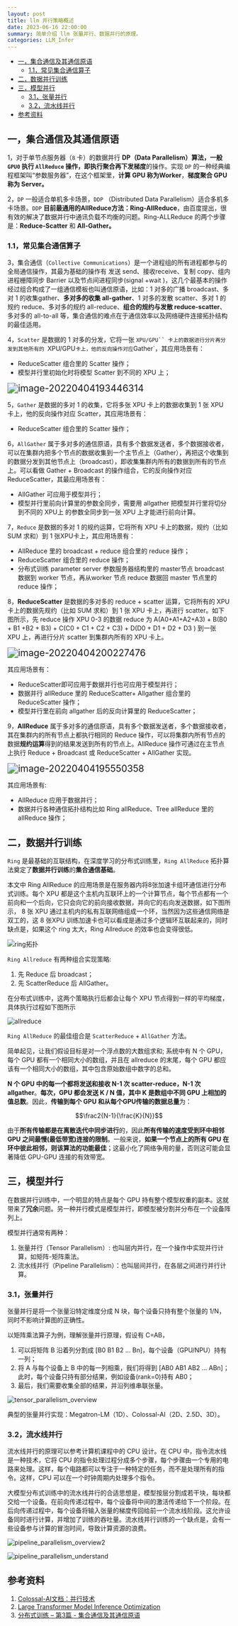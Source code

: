 ```yaml
---
layout: post
title: llm 并行策略概述
date: 2023-06-16 22:00:00
summary: 简单介绍 llm 张量并行、数据并行的原理。
categories: LLM_Infer
---
```


- [一，集合通信及其通信原语](#一集合通信及其通信原语)
  - [1.1，常见集合通信算子](#11常见集合通信算子)
- [二，数据并行训练](#二数据并行训练)
- [三，模型并行](#三模型并行)
  - [3.1，张量并行](#31张量并行)
  - [3.2，流水线并行](#32流水线并行)
- [参考资料](#参考资料)

## 一，集合通信及其通信原语

1，对于单节点服务器（`8` 卡）的数据并行 **DP（Data Parallelism）**算法，一般 `GPU0` 执行 `AllReduce` 操作，即**执行聚合再下发梯度**的操作。实现 `DP` 的一种经典编程框架叫“参数服务器”，在这个框架里，**计算 GPU 称为Worker**，**梯度聚合 GPU 称为 Server。**

2，`DP` 一般适合单机多卡场景，`DDP` （Distributed Data Parallelism）适合多机多卡场景。`DDP` **目前最通用的AllReduce方法：Ring-AllReduce**，由百度提出，很有效的解决了数据并行中通讯负载不均衡的问题。Ring-ALLReduce 的两个步骤是：**Reduce-Scatter** 和 **All-Gather。**

### 1.1，常见集合通信算子

3，集合通信（`Collective Communications`）是一个进程组的所有进程都参与的全局通信操作，其最为基础的操作有 发送 send、接收receive、复制 copy、组内进程栅障同步 Barrier 以及节点间进程同步(signal +wait )，这几个最基本的操作经过组合构成了一组通信模板也叫通信原语，比如：1 对多的广播 broadcast、多对 1 的收集gather、**多对多的收集 all-gather**、1 对多的发散 scatter、多对 1 的规约 reduce、多对多的规约 all-reduce、**组合的规约与发散 reduce-scatter**、多对多的 all-to-all 等，集合通信的难点在于通信效率以及网络硬件连接拓扑结构的最佳适用。

4，`Scatter` 是数据的 1 对多的分发，它将一张 `XPU/GPU`` 卡上的数据进行分片再分发到其他所有的 `XPU/GPU` 卡上，他的反向操作对应 `Gather`，其应用场景有：

- ReduceScatter 组合里的 Scatter 操作；
- 模型并行里初始化时将模型 Scatter 到不同的 XPU 上；

<img src="https://wuchangping.oss-cn-hangzhou.aliyuncs.com/aitraining/3/image-scatter.png" alt="image-20220404193446314" style="zoom:150%;" />

5，`Gather` 是数据的多对 1 的收集，它将多张 XPU 卡上的数据收集到 1 张 XPU 卡上，他的反向操作对应 Scatter，其应用场景有：

- ReduceScatter 组合里的 Scatter 操作；

6，`AllGather` 属于多对多的通信原语，具有多个数据发送者，多个数据接收者，可以在集群内把多个节点的数据收集到一个主节点上（Gather），再把这个收集到的数据分发到其他节点上（broadcast），即收集集群内所有的数据到所有的节点上。可以看做 Gather + Broadcast 的操作组合，它的反向操作对应 ReduceScatter，其最应用场景有：

- AllGather 可应用于模型并行；
- 模型并行里前向计算里的参数全同步，需要用 allgather 把模型并行里将切分到不同的 XPU上 的参数全同步到一张 XPU 上才能进行前向计算。

7，`Reduce` 是数据的多对 1 的规约运算，它将所有 XPU 卡上的数据，规约（比如 SUM 求和）到 1 张XPU卡上，其应用场景有：

- AllReduce 里的 broadcast + reduce 组合里的 reduce 操作；
- ReduceScatter 组合里的 reduce 操作；
- 分布式训练 parameter server 参数服务器结构里的 master节点 broadcast 数据到 worker 节点，再从worker 节点 reduce 数据回 master 节点里的 reduce 操作；

8，**ReduceScatter** 是数据的多对多的 reduce + scatter 运算，它将所有的 XPU 卡上的数据先规约（比如 SUM 求和）到 1 张 XPU 卡上，再进行 scatter。如下图所示，先 reduce 操作 XPU 0-3 的数据 reduce 为 A(A0+A1+A2+A3) + B(B0 + B1 +B2 + B3) + C(C0 + C1 + C2 + C3) + D(D0 + D1 + D2 + D3 ) 到一张 XPU 上，再进行分片 scatter 到集群内所有的 XPU 卡上。

<img src="https://wuchangping.oss-cn-hangzhou.aliyuncs.com/aitraining/3/image-reducescatter.png" alt="image-20220404200227476" style="zoom:150%;" />

其应用场景有：

- ReduceScatter即可应用于数据并行也可应用于模型并行；
- 数据并行 allReduce 里的 ReduceScatter+ Allgather 组合里的 ReduceScatter 操作；
- 模型并行里在前向 allgather 后的反向计算里的 ReduceScatter；

9，**AllReduce** 属于多对多的通信原语，具有多个数据发送者，多个数据接收者，其在集群内的所有节点上都执行相同的 Reduce 操作，可以将集群内所有节点的数据**规约运算**得到的结果发送到所有的节点上。AllReduce 操作可通过在主节点上执行 Reduce + Broadcast 或 ReduceScatter + AllGather 实现。

<img src="https://wuchangping.oss-cn-hangzhou.aliyuncs.com/aitraining/3/image-allreduce.png" alt="image-20220404195550358" style="zoom:150%;" />

其应用场景有:

- AllReduce 应用于数据并行；
- 数据并行各种通信拓扑结构比如 Ring allReduce、Tree allReduce 里的 allReduce 操作；

## 二，数据并行训练

`Ring` 是最基础的互联结构，在深度学习的分布式训练里，`Ring AllReduce` 拓扑算法奠定了**数据并行训练**的**集合通信基础**。

本文中 Ring AllReduce 的应用场景是在服务器内将8张加速卡组环通信进行分布式训练。每个 XPU 都是这个主机内互联环上的一个计算节点，每个节点都有一个前向和一个后向，它只会向它的前向接收数据，并向它的右向发送数据，如下图所示， 8 张 XPU 通过主机内的私有互联网络组成一个环，当然因为这些通信网络是双工的，这 8 张XPU 训练加速卡也可以看成是通过多个逻辑环互联起来的，同时缺点是，如果这个 ring 太大，Ring Allreduce 的效率也会变得很低。

![ring拓扑](https://wuchangping.oss-cn-hangzhou.aliyuncs.com/aitraining/4/image-ring-topo.png)

`Ring Allreduce` 有两种组合实现策略:

1. 先 Reduce 后 broadcast；
2. 先 ScatterReduce 后 AllGather。

在分布式训练中，这两个策略执行后都会让每个 XPU 节点得到一样的平均梯度，具体执行过程如下图所示

![allreduce](https://wuchangping.oss-cn-hangzhou.aliyuncs.com/aitraining/4/image-allreduce.png)

`Ring AllReduce` 的最佳组合是 `ScatterReduce` + `AllGather` 方法。

简单起见，让我们假设目标是对一个浮点数的大数组求和; 系统中有 N 个 GPU，每个 GPU 都有一个相同大小的数组，并且在 allreduce 的末尾，每个 GPU 都应该有一个相同大小的数组，其中包含原始数组中数字的总和。

**N 个 GPU 中的每一个都将发送和接收 N-1 次 scatter-reduce，N-1 次 allgather**。**每次，GPU 都会发送 K / N 值，其中 K 是数组中不同 GPU 上相加的值总数**。因此，**传输到每个 GPU 和从每个GPU传输的数据总量**为：

$$\frac2{N-1}{\frac{K}{N}}$$

由于**所有传输都是在离散迭代中同步进行**的，因此**所有传输的速度受到环中相邻 GPU 之间最慢(最低带宽)连接的限制**。一般来说，**如果一个节点上的所有 GPU 在环中彼此相邻，则该算法的功能最佳**；这最小化了网络争用的量，否则这可能会显著降低 GPU-GPU 连接的有效带宽。

## 三，模型并行

在数据并行训练中，一个明显的特点是每个 GPU 持有整个模型权重的副本。这就带来了**冗余**问题。另一种并行模式是模型并行，即模型被分割并分布在一个设备阵列上。

模型并行通常有两种：
1. 张量并行（Tensor Parallelism）: 也叫层内并行，在一个操作中实现并行计算，如矩阵-矩阵乘法。
2. 流水线并行（Pipeline Parallelism）：也叫层间并行，在各层之间进行并行计算。

### 3.1，张量并行

张量并行是将一个张量沿特定维度分成 N 块，每个设备只持有整个张量的 1/N，同时不影响计算图的正确性。

以矩阵乘法算子为例，理解张量并行原理，假设有 C=AB，
1. 可以将矩阵 B 沿着列分割成 [B0 B1 B2 ... Bn]，每个设备（GPU/NPU）持有一列；
2. 将 A 与每个设备上 B 中的每一列相乘，我们将得到 [AB0 AB1 AB2 ... ABn]；此时，每个设备只持有部分结果，例如设备(rank=0)持有 AB0；
3. 最后，我们需要收集全部的结果，并沿列维串联张量。

![tensor_parallelism_overview](../images/llm_parallelism_overview/tensor_parallelism_overview.png)

典型的张量并行实现：Megatron-LM（1D）、Colossal-AI（2D、2.5D、3D）。

### 3.2，流水线并行

流水线并行的原理可以参考计算机课程中的 CPU 设计。在 CPU 中，指令流水线是一种技术，它将 CPU 的指令处理过程分成多个步骤，每个步骤由一个专用的电路来处理。这样，每个电路都可以专注于一种特定的任务，而不是处理所有的指令。这样，CPU 可以在一个时钟周期内处理多个指令。

大模型分布式训练中的流水线并行的合适思想是，模型按层分割成若干块，每块都交给一个设备。在前向传递过程中，每个设备将中间的激活传递给下一个阶段。在后向传递过程中，每个设备将输入张量的梯度传回给前一个流水线阶段。这允许设备同时进行计算，并增加了训练的吞吐量。流水线并行训练的一个缺点是，会有一些设备参与计算的冒泡时间，导致计算资源的浪费。

![pipeline_parallelism_overview2](../images/llm_parallelism_overview/pipeline_parallelism_overview2.png)

![pipeline_parallelism_understand](../images/llm_parallelism_overview/pipeline_parallelism_understand.png)

## 参考资料

1. [Colossal-AI文档：并行技术](https://colossalai.org/zh-Hans/docs/concepts/paradigms_of_parallelism/)
2. [Large Transformer Model Inference Optimization](https://lilianweng.github.io/posts/2023-01-10-inference-optimization/)
3. [分布式训练 – 第3篇 - 集合通信及其通信原语](https://www.changping.me/2022/04/04/ai-distributed-training-coll-lang/)